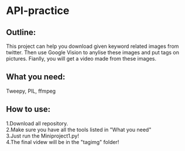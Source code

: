 # API-practice

## **Outline:**
This project can help you download given keyword related images from twitter. Then use Google Vision to anylise these images and put 
tags on pictures. Fianlly, you will get a video made from these images.
<br>
## **What you need:**
Tweepy, PIL, ffmpeg
<br>
## **How to use:**
1.Download all repository.<br>
2.Make sure you have all the tools listed in "What you need"<br>
3.Just run the Miniproject1.py!<br>
4.The final videw will be in the "tagimg" folder!
